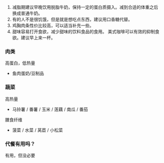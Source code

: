1. 减脂期建议早晚饮用脱脂牛奶，保持一定的蛋白质摄入。减到合适的体重之后换成普通牛奶。
2. 有的人不是很饥饿，但是就是想吃点东西，建议用口香糖代替。
3. 鸡胸肉条性价比较高，可以适当补充一些。
4. 甜味容易打开食欲，减少甜味的饮料食品的食用。 美式咖啡可以有效的抑制食欲。建议早上来一杯。

### 肉类

高蛋白，低热量

- 鱼肉蛋奶/豆制品

### 蔬菜

高热量

- 马铃薯 / 番薯 / 玉米 / 莲藕 / 南瓜 / 番茄

膳食纤维

- 菠菜 / 水菜 / 莴苣 / 小松菜

### 代餐有用吗？

有用，但没必要
